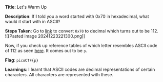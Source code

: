 
**Title**: Let's Warm Up

**Description**:
If I told you a word started with 0x70 in hexadecimal, what would it start with in ASCII?


**Steps Taken**:
Go to [link](https://www.rapidtables.com/convert/number/hex-to-decimal.html?x=70) to convert `0x70` to decimal which turns out to be 112.
![[Pasted image 20241223221300.png]]

Now, if you check up reference tables of which letter resembles ASCII code of 112 as seen [here](http://sticksandstones.kstrom.com/appen.html).
It comes out to be `p`.


**Flag**: `picoCTF{p}`

**Learnings**:
I learnt that ASCII codes are decimal representations of certain characters.
All characters are represented with these.